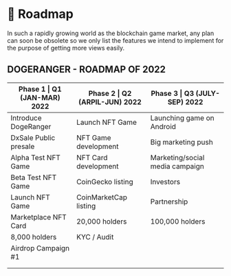 # 📍 Roadmap

In such a rapidly growing world as the blockchain game market, any plan can soon be obsolete so we only list the features we intend to implement for the purpose of getting more views easily.

## DOGERANGER - ROADMAP OF 2022

| Phase 1 \| Q1 (JAN-MAR) 2022 | Phase 2 \| Q2 (ARPIL-JUN) 2022 | Phase 3 \| Q3 (JULY-SEP) 2022   |
| ---------------------------- | ------------------------------ | ------------------------------- |
| Introduce DogeRanger         | Launch NFT Game                | Launching game on Android       |
| DxSale Public presale        | NFT Game development           | Big marketing push              |
| Alpha Test NFT Game          | NFT Card development           | Marketing/social media campaign |
| Beta Test NFT Game           | CoinGecko listing              | Investors                       |
| Launch NFT Game              | CoinMarketCap listing          | Partnership                     |
| Marketplace NFT Card         | 20,000 holders                 | 100,000 holders                 |
| 8,000 holders                | KYC / Audit                    |                                 |
| Airdrop Campaign #1          |                                |                                 |
|                              |                                |                                 |
|                              |                                |                                 |
